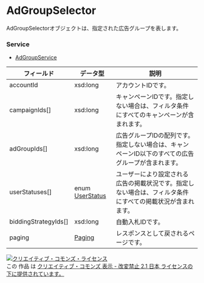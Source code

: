 # AdGroupSelector
AdGroupSelectorオブジェクトは、指定された広告グループを表します。
### Service
+ [AdGroupService](../services/AdGroupService.md)

| フィールド | データ型 | 説明 | 
|---|---|---|
| accountId| xsd:long| アカウントIDです。 |
| campaignIds[]| xsd:long| キャンペーンIDです。指定しない場合は、フィルタ条件にすべてのキャンペーンが含まれます。 |
| adGroupIds[]| xsd:long| 広告グループIDの配列です。指定しない場合は、キャンペーンID以下のすべての広告グループが含まれます。 |
| userStatuses[]| enum <a href="../data/UserStatus.md">UserStatus</a>| ユーザーにより設定される広告の掲載状況です。指定しない場合は、フィルタ条件にすべての掲載状況が含まれます。 |
| biddingStrategyIds[]| xsd:long| 自動入札IDです。 |
| paging| <a href="../data/Paging.md">Paging</a>| レスポンスとして戻されるページです。 |
<a rel="license" href="http://creativecommons.org/licenses/by-nd/2.1/jp/"><img alt="クリエイティブ・コモンズ・ライセンス" style="border-width:0" src="https://i.creativecommons.org/l/by-nd/2.1/jp/88x31.png" /></a><br />この 作品 は <a rel="license" href="http://creativecommons.org/licenses/by-nd/2.1/jp/">クリエイティブ・コモンズ 表示 - 改変禁止 2.1 日本 ライセンスの下に提供されています。</a>
